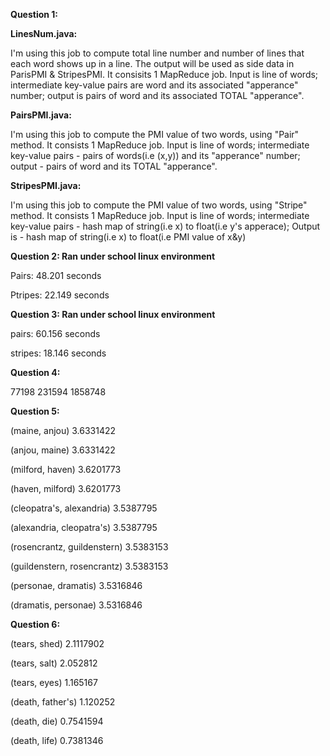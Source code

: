 **Question 1:**

**LinesNum.java:**

I'm using this job to compute total line number and number of lines that each word shows up in a line. The output will be used as side data in ParisPMI & StripesPMI. It consisits 1 MapReduce job.
Input is line of words; intermediate key-value pairs are word and its associated "apperance" number; output is pairs of word and its associated TOTAL "apperance".

**PairsPMI.java:**

I'm using this job to compute the PMI value of two words, using "Pair" method. It consists 1 MapReduce job. Input is line of words; intermediate key-value pairs - pairs of words(i.e (x,y)) and its "apperance" number; output - pairs of word and its TOTAL "apperance".

**StripesPMI.java:**

I'm using this job to compute the PMI value of two words, using "Stripe" method. It consists 1 MapReduce job. Input is line of words; intermediate key-value pairs - hash map of string(i.e x) to float(i.e y's apperace); Output is - hash map of string(i.e x) to float(i.e PMI value of x&y)



**Question 2: Ran under school linux environment**

Pairs: 48.201 seconds

Ptripes: 22.149 seconds



**Question 3: Ran under school linux environment**

pairs: 60.156 seconds

stripes: 18.146 seconds



**Question 4:**

  77198  231594 1858748



**Question 5:**

(maine, anjou)	3.6331422

(anjou, maine)	3.6331422

(milford, haven)	3.6201773

(haven, milford)	3.6201773

(cleopatra's, alexandria)	3.5387795

(alexandria, cleopatra's)	3.5387795

(rosencrantz, guildenstern)	3.5383153

(guildenstern, rosencrantz)	3.5383153

(personae, dramatis)	3.5316846

(dramatis, personae)	3.5316846




**Question 6:**

(tears, shed)	2.1117902

(tears, salt)	2.052812

(tears, eyes)	1.165167

(death, father's)	1.120252

(death, die)	0.7541594

(death, life)	0.7381346




